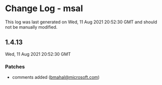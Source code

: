 # Change Log - msal

This log was last generated on Wed, 11 Aug 2021 20:52:30 GMT and should not be manually modified.

<!-- Start content -->

## 1.4.13

Wed, 11 Aug 2021 20:52:30 GMT

### Patches

- comments added  (bmahal@microsoft.com)
